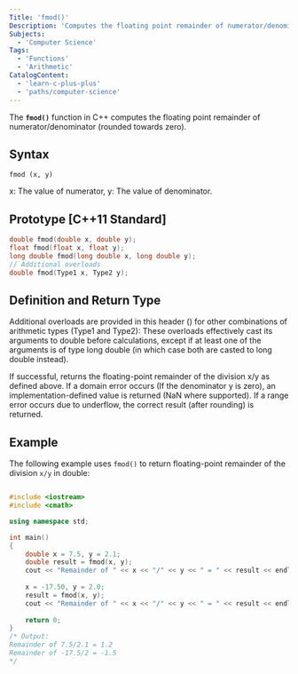 ```yaml
---
Title: 'fmod()'
Description: 'Computes the floating point remainder of numerator/denominator (rounded towards zero)'
Subjects:
  - 'Computer Science'
Tags:
  - 'Functions'
  - 'Arithmetic'
CatalogContent:
  - 'learn-c-plus-plus'
  - 'paths/computer-science'
---
```


The **`fmod()`** function in C++ computes the floating point remainder of numerator/denominator (rounded towards zero).

## Syntax

```pseudo
fmod (x, y)
```

x: The value of numerator,
y: The value of denominator.

## Prototype [C++11 Standard]

```cpp
double fmod(double x, double y);
float fmod(float x, float y);
long double fmod(long double x, long double y);
// Additional overloads
double fmod(Type1 x, Type2 y);
```

## Definition and Return Type

Additional overloads are provided in this header (<cmath>) for other combinations of arithmetic types (Type1 and Type2): These overloads effectively cast its arguments to double before calculations, except if at least one of the arguments is of type long double (in which case both are casted to long double instead).

If successful, returns the floating-point remainder of the division x/y as defined above.
If a domain error occurs (If the denominator y is zero), an implementation-defined value is returned (NaN where supported).
If a range error occurs due to underflow, the correct result (after rounding) is returned.

## Example

The following example uses `fmod()` to return floating-point remainder of the division `x/y` in double:

```cpp

#include <iostream>
#include <cmath>

using namespace std;

int main()
{
    double x = 7.5, y = 2.1;
    double result = fmod(x, y);
    cout << "Remainder of " << x << "/" << y << " = " << result << endl;
    
    x = -17.50, y = 2.0;
    result = fmod(x, y);
    cout << "Remainder of " << x << "/" << y << " = " << result << endl;
    
    return 0;
}
/* Output:
Remainder of 7.5/2.1 = 1.2
Remainder of -17.5/2 = -1.5
*/
```